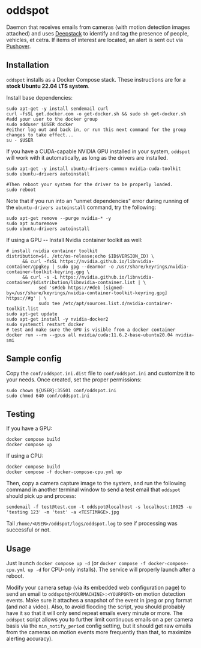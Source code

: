 # oddspot
Daemon that receives emails from cameras (with motion detection images attached) and uses [Deepstack](https://deepstack.cc/) to identify and tag the presence of people, vehicles, et cetra. If items of interest are located, an alert is sent out via [Pushover](https://pushover.net/).

## Installation

`oddspot` installs as a Docker Compose stack.
These instructions are for a **stock Ubuntu 22.04 LTS system**.

Install base dependencies:
```
sudo apt-get -y install sendemail curl
curl -fsSL get.docker.com -o get-docker.sh && sudo sh get-docker.sh
#add your user to the docker group
sudo adduser $USER docker
#either log out and back in, or run this next command for the group changes to take effect...
su - $USER
```

If you have a CUDA-capable NVIDIA GPU installed in your system, `oddspot` will work with it automatically, as long as the drivers are installed. 
```
sudo apt-get -y install ubuntu-drivers-common nvidia-cuda-toolkit
sudo ubuntu-drivers autoinstall

#Then reboot your system for the driver to be properly loaded.
sudo reboot
```

Note that if you run into an "unmet dependencies" error during running of the `ubuntu-drivers autoinstall` command, try the following:
```
sudo apt-get remove --purge nvidia-* -y
sudo apt autoremove
sudo ubuntu-drivers autoinstall
```

If using a GPU -- Install Nvidia container toolkit as well:
```
# install nvidia container toolkit
distribution=$(. /etc/os-release;echo $ID$VERSION_ID) \
      && curl -fsSL https://nvidia.github.io/libnvidia-container/gpgkey | sudo gpg --dearmor -o /usr/share/keyrings/nvidia-container-toolkit-keyring.gpg \
      && curl -s -L https://nvidia.github.io/libnvidia-container/$distribution/libnvidia-container.list | \
            sed 's#deb https://#deb [signed-by=/usr/share/keyrings/nvidia-container-toolkit-keyring.gpg] https://#g' | \
            sudo tee /etc/apt/sources.list.d/nvidia-container-toolkit.list
sudo apt-get update
sudo apt-get install -y nvidia-docker2
sudo systemctl restart docker
# test and make sure the GPU is visible from a docker container
docker run --rm --gpus all nvidia/cuda:11.6.2-base-ubuntu20.04 nvidia-smi
```

## Sample config

Copy the `conf/oddspot.ini.dist` file to `conf/oddspot.ini` and customize it to your needs.
Once created, set the proper permissions:
```
sudo chown ${USER}:35501 conf/oddspot.ini
sudo chmod 640 conf/oddspot.ini
```

## Testing

If you have a GPU:
```
docker compose build
docker compose up
```

If using a CPU:
```
docker compose build
docker compose -f docker-compose-cpu.yml up
```

Then, copy a camera capture image to the system, and run the following command in another terminal window to send a test email that `oddspot` should pick up and process:

`sendemail -f test@test.com -t oddspot@localhost -s localhost:10025 -u 'testing 123' -m 'test' -a <TESTIMAGE>.jpg`

Tail `/home/<USER>/oddspot/logs/oddspot.log` to see if processing was successful or not.

## Usage

Just launch `docker compose up -d` (or `docker compose -f docker-compose-cpu.yml up -d` for CPU-only installs). The service will properly launch after a reboot.

Modify your camera setup (via its embedded web configuration page) to send an email to `oddspot@<YOURMACHINE>:<YOURPORT>` on motion detection events. Make sure it attaches a snapshot of the event in jpeg or png format (and _not_ a video). Also, to avoid flooding the script, you should probably have it so that it will only send repeat emails every minute or more. The `oddspot` script allows you to further limit continuous emails on a per camera basis via the `min_notify_period` config setting, but it should get raw emails from the cameras on motion events more frequently than that, to maximize alerting accuracy).

